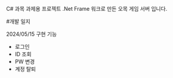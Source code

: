 C# 과목 과제용 프로젝트
.Net Frame 워크로 만든 오목 게임 서버 입니다.


#개발 일지

2024/05/15
구현 기능
- 로그인
- ID 조회
- PW 변경
- 계정 탈퇴




